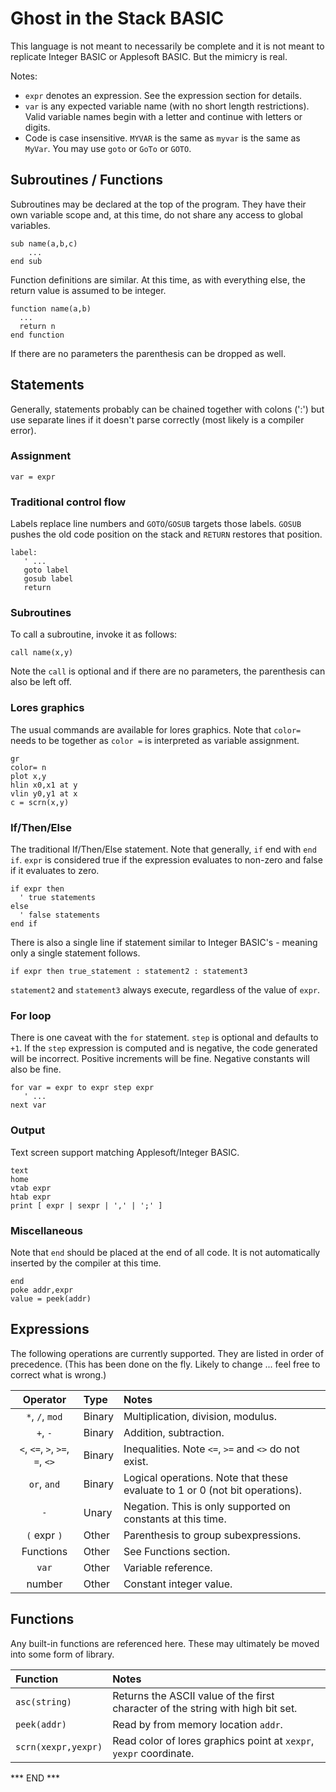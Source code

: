 # Ghost in the Stack BASIC

This language is not meant to necessarily be complete and it is not meant to replicate 
Integer BASIC or Applesoft BASIC. But the mimicry is real.

Notes:
* `expr` denotes an expression. See the expression section for details.
* `var` is any expected variable name (with no short length restrictions).
  Valid variable names begin with a letter and continue with letters or digits.
* Code is case insensitive. `MYVAR` is the same as `myvar` is the same as `MyVar`.
  You may use `goto` or `GoTo` or `GOTO`.

## Subroutines / Functions

Subroutines may be declared at the top of the program. They have their own variable scope and, at this time,
do not share any access to global variables.

```basic
sub name(a,b,c)
    ...
end sub
```

Function definitions are similar. At this time, as with everything else, the return value is assumed to be integer.

```basic
function name(a,b)
  ...
  return n
end function
```

If there are no parameters the parenthesis can be dropped as well.

## Statements

Generally, statements probably can be chained together with colons (':') but use separate lines if it doesn't 
parse correctly (most likely is a compiler error). 

### Assignment

`var = expr`

### Traditional control flow

Labels replace line numbers and `GOTO`/`GOSUB` targets those labels. `GOSUB` pushes the old code
position on the stack and `RETURN` restores that position.

```
label:
   ' ...
   goto label
   gosub label
   return
```

### Subroutines

To call a subroutine, invoke it as follows:

```
call name(x,y)
```

Note the `call` is optional and if there are no parameters, the parenthesis can also be left off.

### Lores graphics

The usual commands are available for lores graphics.  Note that `color=` needs to be together as `color =` is 
interpreted as variable assignment.

```
gr
color= n
plot x,y
hlin x0,x1 at y
vlin y0,y1 at x
c = scrn(x,y)
```

### If/Then/Else

The traditional If/Then/Else statement. Note that generally, `if` end with `end if`. `expr` is considered true if the 
expression evaluates to non-zero and false if it evaluates to zero.

```
if expr then
  ' true statements
else
  ' false statements
end if
```

There is also a single line if statement similar to Integer BASIC's - meaning only a single statement follows.

```
if expr then true_statement : statement2 : statement3 
```

`statement2` and `statement3` always execute, regardless of the value of `expr`. 

### For loop

There is one caveat with the `for` statement. `step` is optional and defaults to `+1`. If the `step` expression is 
computed and is negative, the code generated will be incorrect. Positive increments will be fine. Negative 
constants will also be fine.

```
for var = expr to expr step expr
   ' ...
next var
```

### Output

Text screen support matching Applesoft/Integer BASIC.

```
text
home
vtab expr
htab expr
print [ expr | sexpr | ',' | ';' ]
```

### Miscellaneous

Note that `end` should be placed at the end of all code. It is not automatically inserted by the compiler at this time.

```
end
poke addr,expr
value = peek(addr)
```

## Expressions

The following operations are currently supported. They are listed in order of precedence.
(This has been done on the fly. Likely to change ... feel free to correct what is wrong.)

|            Operator             | Type   | Notes                                                                        |
|:-------------------------------:|:-------|:-----------------------------------------------------------------------------|
|         `*`, `/`, `mod`         | Binary | Multiplication, division, modulus.                                           |
|            `+`, `-`             | Binary | Addition, subtraction.                                                       |
| `<`, `<=`, `>`, `>=`, `=`, `<>` | Binary | Inequalities. Note `<=`, `>=` and `<>` do not exist.                         |
|           `or`, `and`           | Binary | Logical operations. Note that these evaluate to 1 or 0 (not bit operations). |
|               `-`               | Unary  | Negation. This is only supported on constants at this time.                  |
|          `(` expr `)`           | Other  | Parenthesis to group subexpressions.                                         |
|            Functions            | Other  | See Functions section.                                                       |
|              `var`              | Other  | Variable reference.                                                          |
|             number              | Other  | Constant integer value.                                                      |

## Functions

Any built-in functions are referenced here. These may ultimately be moved into some form of library.

| Function            | Notes                                                                           |
|:--------------------|:--------------------------------------------------------------------------------|
| `asc(string)`       | Returns the ASCII value of the first character of the string with high bit set. |
| `peek(addr)`        | Read by from memory location `addr`.                                            |
| `scrn(xexpr,yexpr)` | Read color of lores graphics point at `xexpr`, `yexpr` coordinate.              |

*** END ***
